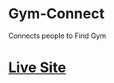 # Gym-Connect
Connects people to Find Gym
<h1><a href="https://anubhav-secured.github.io/Gym-Connect/">Live Site</a></h1>
